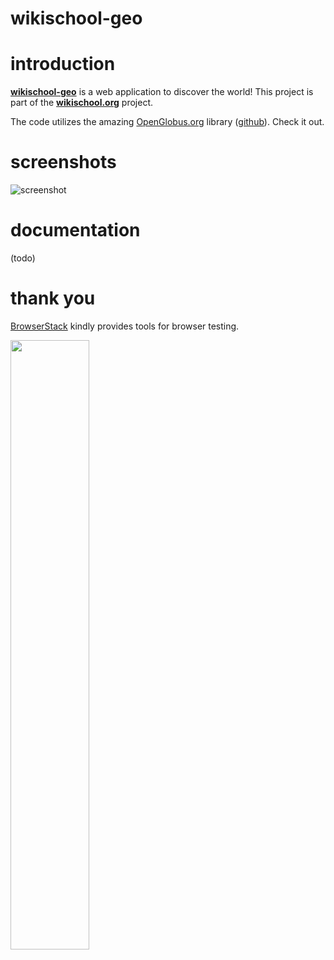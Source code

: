 # wikischool-geo

# introduction

[**wikischool-geo**](https://wikischool.org/app/geo/) is a web application to discover the world! This project is part of the [**wikischool.org**](https://wikischool.org) project.

The code utilizes the amazing [OpenGlobus.org](http://openglobus.org/) library ([github](https://github.com/OpenGlobus/OpenGlobus)). Check it out.

# screenshots

![screenshot](https://wikischool.org/_media/geo-screenshot-002.jpg "screenshot")

# documentation

(todo)

# thank you

[BrowserStack](https://www.browserstack.com/) kindly provides tools for browser testing.

[<img width="50%" src="https://wikischool.org/_media/browserstack.jpg">](https://www.browserstack.com/)

